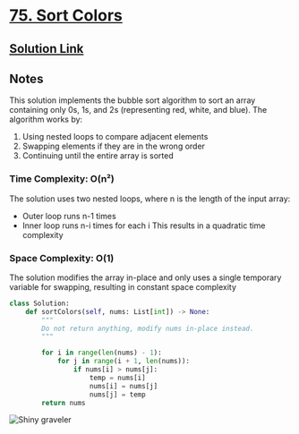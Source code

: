 # [75. Sort Colors](https://leetcode.com/problems/sort-colors/description/)

## [Solution Link](https://leetcode.com/submissions/detail/1614827253/)

## Notes

This solution implements the bubble sort algorithm to sort an array containing only 0s, 1s, and 2s (representing red, white, and blue). The algorithm works by:

1. Using nested loops to compare adjacent elements
2. Swapping elements if they are in the wrong order
3. Continuing until the entire array is sorted

### Time Complexity: O(n²)

The solution uses two nested loops, where n is the length of the input array:

- Outer loop runs n-1 times
- Inner loop runs n-i times for each i
This results in a quadratic time complexity

### Space Complexity: O(1)

The solution modifies the array in-place and only uses a single temporary variable for swapping, resulting in constant space complexity

```python
class Solution:
    def sortColors(self, nums: List[int]) -> None:
        """
        Do not return anything, modify nums in-place instead.
        """

        for i in range(len(nums) - 1):
            for j in range(i + 1, len(nums)):
                if nums[i] > nums[j]:
                    temp = nums[i]
                    nums[i] = nums[j]
                    nums[j] = temp
        return nums
```

![Shiny graveler](https://projectpokemon.org/images/shiny-sprite/graveler.gif)
